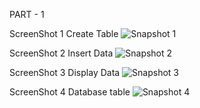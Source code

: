 PART - 1

ScreenShot 1 Create Table
![Snapshot 1](https://cloud.githubusercontent.com/assets/16940840/14148661/f913997c-f6bd-11e5-8536-b2ea40ec6a5b.png)

ScreenShot 2 Insert Data
![Snapshot 2](https://cloud.githubusercontent.com/assets/16940840/14148832/e5a3bf9c-f6be-11e5-9975-19c7ca9e39c3.png)

ScreenShot 3 Display Data
![Snapshot 3](https://cloud.githubusercontent.com/assets/16940840/14148849/fd7bf92c-f6be-11e5-949d-4b219209b867.png)

ScreenShot 4 Database table
![Snapshot 4](https://cloud.githubusercontent.com/assets/16940840/14148878/2310dc48-f6bf-11e5-87b0-948b2ec7bc98.png)